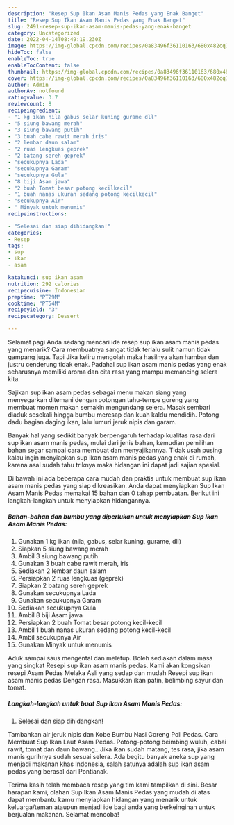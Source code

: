 ```yaml
---
description: "Resep Sup Ikan Asam Manis Pedas yang Enak Banget"
title: "Resep Sup Ikan Asam Manis Pedas yang Enak Banget"
slug: 2491-resep-sup-ikan-asam-manis-pedas-yang-enak-banget
category: Uncategorized
date: 2022-04-14T08:49:19.230Z
image: https://img-global.cpcdn.com/recipes/0a83496f36110163/680x482cq70/sup-ikan-asam-manis-pedas-foto-resep-utama.jpg
hideToc: false
enableToc: true
enableTocContent: false
thumbnail: https://img-global.cpcdn.com/recipes/0a83496f36110163/680x482cq70/sup-ikan-asam-manis-pedas-foto-resep-utama.jpg
cover: https://img-global.cpcdn.com/recipes/0a83496f36110163/680x482cq70/sup-ikan-asam-manis-pedas-foto-resep-utama.jpg
author: Admin
authorAv: notfound
ratingvalue: 3.7
reviewcount: 8
recipeingredient:
- "1 kg ikan nila gabus selar kuning gurame dll"
- "5 siung bawang merah"
- "3 siung bawang putih"
- "3 buah cabe rawit merah iris"
- "2 lembar daun salam"
- "2 ruas lengkuas geprek"
- "2 batang sereh geprek"
- "secukupnya Lada"
- "secukupnya Garam"
- "secukupnya Gula"
- "8 biji Asam jawa"
- "2 buah Tomat besar potong kecilkecil"
- "1 buah nanas ukuran sedang potong kecilkecil"
- "secukupnya Air"
- " Minyak untuk menumis"
recipeinstructions:

- "Selesai dan siap dihidangkan!"
categories:
- Resep
tags:
- sup
- ikan
- asam

katakunci: sup ikan asam 
nutrition: 292 calories
recipecuisine: Indonesian
preptime: "PT29M"
cooktime: "PT54M"
recipeyield: "3"
recipecategory: Dessert

---
```



Selamat pagi Anda sedang mencari ide resep sup ikan asam manis pedas yang menarik? Cara membuatnya sangat tidak terlalu sulit namun tidak gampang juga. Tapi Jika keliru mengolah maka hasilnya akan hambar dan justru cenderung tidak enak. Padahal sup ikan asam manis pedas yang enak seharusnya memiliki aroma dan cita rasa yang mampu memancing selera kita.


Sajikan sup ikan asam pedas sebagai menu makan siang yang menyegarkan ditemani dengan potongan tahu-tempe goreng yang membuat momen makan semakin mengundang selera. Masak sembari diaduk sesekali hingga bumbu meresap dan kuah kaldu mendidih. Potong dadu bagian daging ikan, lalu lumuri jeruk nipis dan garam.

Banyak hal yang sedikit banyak berpengaruh terhadap kualitas rasa dari sup ikan asam manis pedas, mulai dari jenis bahan, kemudian pemilihan bahan segar sampai cara membuat dan menyajikannya. Tidak usah pusing kalau ingin menyiapkan sup ikan asam manis pedas yang enak di rumah, karena asal sudah tahu triknya maka hidangan ini dapat jadi sajian spesial.


Di bawah ini ada beberapa cara mudah dan praktis untuk membuat sup ikan asam manis pedas yang siap dikreasikan. Anda dapat menyiapkan Sup Ikan Asam Manis Pedas memakai 15 bahan dan 0 tahap pembuatan. Berikut ini langkah-langkah untuk menyiapkan hidangannya.

<!--inarticleads1-->

##### Bahan-bahan dan bumbu yang diperlukan untuk menyiapkan Sup Ikan Asam Manis Pedas:

1. Gunakan 1 kg ikan (nila, gabus, selar kuning, gurame, dll)
1. Siapkan 5 siung bawang merah
1. Ambil 3 siung bawang putih
1. Gunakan 3 buah cabe rawit merah, iris
1. Sediakan 2 lembar daun salam
1. Persiapkan 2 ruas lengkuas (geprek)
1. Siapkan 2 batang sereh geprek
1. Gunakan secukupnya Lada
1. Gunakan secukupnya Garam
1. Sediakan secukupnya Gula
1. Ambil 8 biji Asam jawa
1. Persiapkan 2 buah Tomat besar potong kecil-kecil
1. Ambil 1 buah nanas ukuran sedang potong kecil-kecil
1. Ambil secukupnya Air
1. Gunakan  Minyak untuk menumis


Aduk sampai saus mengental dan meletup. Boleh sediakan dalam masa yang singkat Resepi sup ikan asam manis pedas. Kami akan kongsikan resepi Asam Pedas Melaka Asli yang sedap dan mudah Resepi sup ikan asam manis pedas Dengan rasa. Masukkan ikan patin, belimbing sayur dan tomat. 

<!--inarticleads2-->

##### Langkah-langkah untuk buat Sup Ikan Asam Manis Pedas:


1. Selesai dan siap dihidangkan!

Tambahkan air jeruk nipis dan Kobe Bumbu Nasi Goreng Poll Pedas. Cara Membuat Sup Ikan Laut Asam Pedas. Potong-potong beimbing wuluh, cabai rawit, tomat dan daun bawang.. Jika ikan sudah matang, tes rasa, jika asam manis gurihnya sudah sesuai selera. Ada begitu banyak aneka sup yang menjadi makanan khas Indonesia, salah satunya adalah sup ikan asam pedas yang berasal dari Pontianak. 

Terima kasih telah membaca resep yang tim kami tampilkan di sini. Besar harapan kami, olahan Sup Ikan Asam Manis Pedas yang mudah di atas dapat membantu kamu menyiapkan hidangan yang menarik untuk keluarga/teman ataupun menjadi ide bagi anda yang berkeinginan untuk berjualan makanan. Selamat mencoba!
